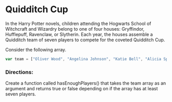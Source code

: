 # Quidditch Cup
In the Harry Potter novels, children attending the Hogwarts School of Witchcraft and Wizardry belong to one of four houses: Gryffindor, Hufflepuff, Ravenclaw, or Slytherin. Each year, the houses assemble a Quidditch team of seven players to compete for the coveted Quidditch Cup.  
  
Consider the following array.  
```js
var team = ["Oliver Wood", "Angelina Johnson", "Katie Bell", "Alicia Spinnet", "George Weasley", "Fred Weasley", "Harry Potter"];
```

### Directions:
Create a function called hasEnoughPlayers() that takes the team array as an argument and returns true or false depending on if the array has at least seven players.
